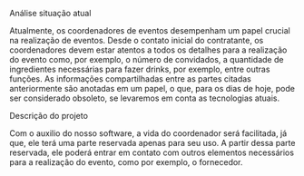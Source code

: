 Análise situação atual

Atualmente, os coordenadores de eventos desempenham um papel crucial na realização de eventos. Desde o contato inicial do contratante, os coordenadores devem estar atentos
a todos os detalhes para a realização do evento como, por exemplo, o número de convidados, a quantidade de ingredientes necessárias para fazer drinks, por exemplo, entre outras funções.
As informações compartilhadas entre as partes citadas anteriormente são anotadas em um papel, o que, para os dias de hoje, pode ser considerado obsoleto, se levaremos em conta as tecnologias atuais.

Descrição do projeto

Com o auxilio do nosso software, a vida do coordenador será facilitada, já que, ele terá uma parte reservada apenas para seu uso. 
A partir dessa parte reservada, ele poderá entrar em contato com outros elementos necessários para a realização do evento, como por exemplo, o fornecedor.

